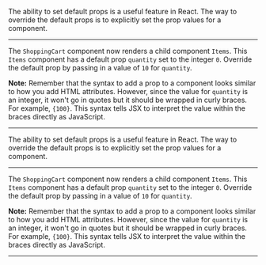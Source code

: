 <div class="challenge-instructions react"><div><section id="description">
<p>The ability to set default props is a useful feature in React. The way to override the default props is to explicitly set the prop values for a component.</p>
</section></div><hr/><div><section id="instructions">
<p>The <code>ShoppingCart</code> component now renders a child component <code>Items</code>. This <code>Items</code> component has a default prop <code>quantity</code> set to the integer <code>0</code>. Override the default prop by passing in a value of <code>10</code> for <code>quantity</code>.</p>
<p><strong>Note:</strong> Remember that the syntax to add a prop to a component looks similar to how you add HTML attributes. However, since the value for <code>quantity</code> is an integer, it won't go in quotes but it should be wrapped in curly braces. For example, <code>{100}</code>. This syntax tells JSX to interpret the value within the braces directly as JavaScript.</p>
</section></div><hr/></div><div class="challenge-instructions react"><div><section id="description">
<p>The ability to set default props is a useful feature in React. The way to override the default props is to explicitly set the prop values for a component.</p>
</section></div><hr/><div><section id="instructions">
<p>The <code>ShoppingCart</code> component now renders a child component <code>Items</code>. This <code>Items</code> component has a default prop <code>quantity</code> set to the integer <code>0</code>. Override the default prop by passing in a value of <code>10</code> for <code>quantity</code>.</p>
<p><strong>Note:</strong> Remember that the syntax to add a prop to a component looks similar to how you add HTML attributes. However, since the value for <code>quantity</code> is an integer, it won't go in quotes but it should be wrapped in curly braces. For example, <code>{100}</code>. This syntax tells JSX to interpret the value within the braces directly as JavaScript.</p>
</section></div><hr/></div>